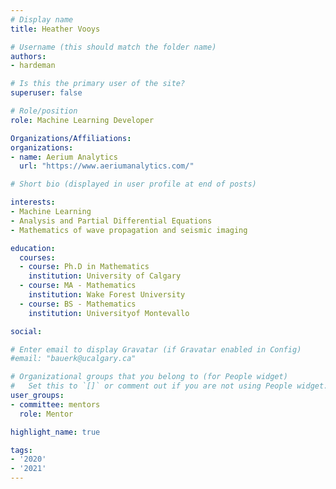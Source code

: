 ```yaml
---
# Display name
title: Heather Vooys

# Username (this should match the folder name)
authors:
- hardeman

# Is this the primary user of the site?
superuser: false

# Role/position
role: Machine Learning Developer

Organizations/Affiliations:
organizations:
- name: Aerium Analytics
  url: "https://www.aeriumanalytics.com/"

# Short bio (displayed in user profile at end of posts)

interests:
- Machine Learning
- Analysis and Partial Differential Equations
- Mathematics of wave propagation and seismic imaging

education:
  courses:
  - course: Ph.D in Mathematics
    institution: University of Calgary
  - course: MA - Mathematics
    institution: Wake Forest University
  - course: BS - Mathematics
    institution: Universityof Montevallo

social:

# Enter email to display Gravatar (if Gravatar enabled in Config)
#email: "bauerk@ucalgary.ca"

# Organizational groups that you belong to (for People widget)
#   Set this to `[]` or comment out if you are not using People widget.
user_groups:
- committee: mentors
  role: Mentor

highlight_name: true

tags:
- '2020'
- '2021'
---
```

